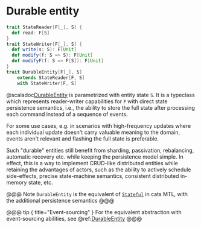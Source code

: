 # Durable entity

```scala
trait StateReader[F[_], S] {
  def read: F[S]
}
trait StateWriter[F[_], S] {
  def write(s: S): F[Unit]
  def modify(f: S => S): F[Unit]
  def modifyF(f: S => F[S]): F[Unit]
}
trait DurableEntity[F[_], S]
    extends StateReader[F, S]
    with StateWriter[F, S]
```

@scaladoc[DurableEntity](endless.core.entity.DurableEntity) is parametrized with entity state `S`. It is a typeclass which represents reader-writer capabilities for `F` with direct state persistence semantics, i.e., the ability to store the full state after processing each command instead of a sequence of events.

For some use cases, e.g. in scenarios with high-frequency updates where each individual update doesn't carry valuable meaning to the domain, events aren't relevant and flashing the full state is preferable.

Such "durable" entities still benefit from sharding, passivation, rebalancing, automatic recovery etc. while keeping the persistence model simple. In effect, this is a way to implement CRUD-like distributed entities while retaining the advantages of actors, such as the ability to actively schedule side-effects, precise state-machine semantics, consistent distributed in-memory state, etc.   

@@@ Note
`DurableEntity` is the equivalent of [`Stateful`](https://typelevel.org/cats-mtl/mtl-classes/stateful.html) in cats MTL, with the additional persistence semantics
@@@

@@@ tip { title="Event-sourcing" }
For the equivalent abstraction with event-sourcing abilities, see @ref:[DurableEntity](entity.md)
@@@